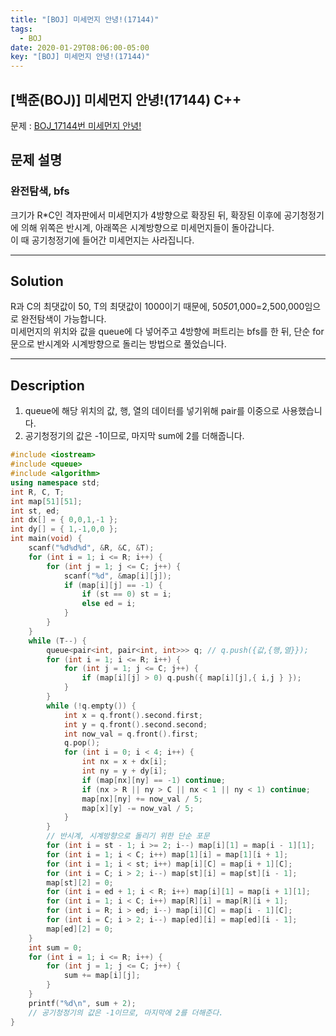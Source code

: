 ```yaml
---
title: "[BOJ] 미세먼지 안녕!(17144)"
tags:
  - BOJ
date: 2020-01-29T08:06:00-05:00
key: "[BOJ] 미세먼지 안녕!(17144)"
---
```


## [백준(BOJ)] 미세먼지 안녕!(17144) C++

문제 : [BOJ_17144번 미세먼지 안녕!](https://www.acmicpc.net/problem/17144)

## 문제 설명

### 완전탐색, bfs

크기가 R\*C인 격자판에서 미세먼지가 4방향으로 확장된 뒤, 확장된 이후에 공기청정기에 의해 위쪽은 반시계, 아래쪽은 시계방향으로 미세먼지들이 돌아갑니다.<br>
이 때 공기청정기에 들어간 미세먼지는 사라집니다.

---

## Solution

R과 C의 최댓값이 50, T의 최댓값이 1000이기 때문에, 50*50*1,000=2,500,000임으로 완전탐색이 가능합니다.<br>
미세먼지의 위치와 값을 queue에 다 넣어주고 4방향에 퍼트리는 bfs를 한 뒤, 단순 for문으로 반시계와 시계방향으로 돌리는 방법으로 풀었습니다.<br>

---

## Description

1. queue에 해당 위치의 값, 행, 열의 데이터를 넣기위해 pair를 이중으로 사용했습니다.<br>
2. 공기청정기의 값은 -1이므로, 마지막 sum에 2를 더해줍니다.<br>

```cpp
#include <iostream>
#include <queue>
#include <algorithm>
using namespace std;
int R, C, T;
int map[51][51];
int st, ed;
int dx[] = { 0,0,1,-1 };
int dy[] = { 1,-1,0,0 };
int main(void) {
	scanf("%d%d%d", &R, &C, &T);
	for (int i = 1; i <= R; i++) {
		for (int j = 1; j <= C; j++) {
			scanf("%d", &map[i][j]);
			if (map[i][j] == -1) {
				if (st == 0) st = i;
				else ed = i;
			}
		}
	}
	while (T--) {
		queue<pair<int, pair<int, int>>> q; // q.push({값,{행,열}});
		for (int i = 1; i <= R; i++) {
			for (int j = 1; j <= C; j++) {
				if (map[i][j] > 0) q.push({ map[i][j],{ i,j } });
			}
		}
		while (!q.empty()) {
			int x = q.front().second.first;
			int y = q.front().second.second;
			int now_val = q.front().first;
			q.pop();
			for (int i = 0; i < 4; i++) {
				int nx = x + dx[i];
				int ny = y + dy[i];
				if (map[nx][ny] == -1) continue;
				if (nx > R || ny > C || nx < 1 || ny < 1) continue;
				map[nx][ny] += now_val / 5;
				map[x][y] -= now_val / 5;
			}
		}
		// 반시계, 시계방향으로 돌리기 위한 단순 포문
		for (int i = st - 1; i >= 2; i--) map[i][1] = map[i - 1][1];
		for (int i = 1; i < C; i++) map[1][i] = map[1][i + 1];
		for (int i = 1; i < st; i++) map[i][C] = map[i + 1][C];
		for (int i = C; i > 2; i--) map[st][i] = map[st][i - 1];
		map[st][2] = 0;
		for (int i = ed + 1; i < R; i++) map[i][1] = map[i + 1][1];
		for (int i = 1; i < C; i++) map[R][i] = map[R][i + 1];
		for (int i = R; i > ed; i--) map[i][C] = map[i - 1][C];
		for (int i = C; i > 2; i--) map[ed][i] = map[ed][i - 1];
		map[ed][2] = 0;
	}
	int sum = 0;
	for (int i = 1; i <= R; i++) {
		for (int j = 1; j <= C; j++) {
			sum += map[i][j];
		}
	}
	printf("%d\n", sum + 2);
	// 공기청정기의 값은 -1이므로, 마지막에 2를 더해준다.
}
```
